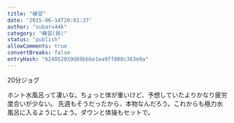 ```yaml
---
title: "練習"
date: '2015-06-14T20:01:37'
author: "subaru44k"
category: "練習(弱)"
status: "publish"
allowComments: true
convertBreaks: false
entryHash: "b24052039d89bbbe1ea9ff808c363e0a"
---
```

20分ジョグ

ホント水風呂って凄いな。ちょっと体が重いけど、予想していたよりかなり疲労度合いが少ない。
先週もそうだったから、本物なんだろう。これからも極力水風呂に入るようにしよう。ダウンと体操もセットで。
